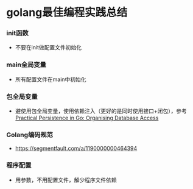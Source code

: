 # golang最佳编程实践总结

### init函数
* 不要在init做配置文件初始化

### main全局变量
* 所有配置文件在main中初始化

### 包全局变量
* 避使用包全局变量，使用依赖注入（更好的是同时使用接口+闭包），参考[Practical Persistence in Go: Organising Database Access](http://www.alexedwards.net/blog/organising-database-access)

### Golang编码规范
* https://segmentfault.com/a/1190000000464394

### 程序配置
* 用参数，不用配置文件，解少程序文件依赖